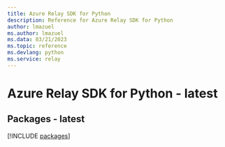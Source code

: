 ```yaml
---
title: Azure Relay SDK for Python
description: Reference for Azure Relay SDK for Python
author: lmazuel
ms.author: lmazuel
ms.data: 03/21/2023
ms.topic: reference
ms.devlang: python
ms.service: relay
---
```

# Azure Relay SDK for Python - latest
## Packages - latest
[!INCLUDE [packages](relay-index.md)]